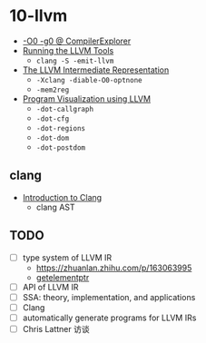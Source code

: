 # 10-llvm

- [-O0 -g0 @ CompilerExplorer](https://youtu.be/m8G_S5LwlTo?t=1374)
- [Running the LLVM Tools](https://youtu.be/Je4tjHmACgI)
  - `clang -S -emit-llvm`
- [The LLVM Intermediate Representation](https://youtu.be/6ur4g3HeMOM)
  - `-Xclang -diable-O0-optnone`
  - `-mem2reg`
- [Program Visualization using LLVM](https://youtu.be/aFbWIJlcWww)
  - `-dot-callgraph`
  - `-dot-cfg`
  - `-dot-regions`
  - `-dot-dom`
  - `-dot-postdom`

## clang
- [Introduction to Clang](https://youtu.be/vQ0vPGMPVn8)
  - clang AST

## TODO
- [ ] type system of LLVM IR
  - https://zhuanlan.zhihu.com/p/163063995
  - [getelementptr](https://llvm.org/docs/GetElementPtr.html)
- [ ] API of LLVM IR
- [ ] SSA: theory, implementation, and applications
- [ ] Clang
- [ ] automatically generate programs for LLVM IRs
- [ ] Chris Lattner 访谈